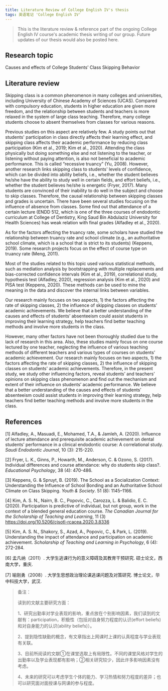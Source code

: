 ```yaml
---
title: Literature Review of College English IV's thesis
tags: 英语笔记 'College English IV'
---
```


> This is the literature review & reference part of the ongoing College English IV course's academic thesis writing of our group. Future updates of our thesis would also be posted here.

<!--more-->

## Research topic

Causes and effects of College Students’ Class Skipping Behavior

 

## Literature review

Skipping class is a common phenomenon in many colleges and universities, including University of Chinese Academy of Sciences (UCAS). Compared with compulsory education, students in higher education are given more freedom, and the relationship between students and teachers is more relaxed in the system of large class teaching. Therefore, many college students choose to absent themselves from classes for various reasons. 

Previous studies on this aspect are relatively few. A study points out that students' participation in class directly affects their learning effect, and skipping class affects their academic performance by reducing class participation (Kim et al., 2019; Kim et al., 2020). Attending the class physically but doing something else and not listening to the teacher, or listening without paying attention, is also not beneficial to academic performance. This is called “recessive truancy” (Yu, 2008). However, another research links skipping class to students' levels of confidence, which can be divided into ability beliefs, i.e., whether the student believes he/she have the ability to study well in certain fields, and effort beliefs, i.e., whether the student believes he/she is energetic (Fryer, 2017). Many students are convinced of their inability to do well in the subject and choose to skip classes. Therefore, the causal relationship between skipping classes and grades is uncertain. There have been several studies focusing on the influence of absence from classes. Some find out that attendance of a certain lecture (ENDD 512, which is one of the three courses of endodontic curriculum at College of Dentistry, King Saud Bin Abdulaziz University for Health Sciences) has weak relation with final grades (Alfadley et al., 2020). 

As for the factors affecting the truancy rate, some scholars have studied the relationship between truancy rate and school climate (e.g., an authoritative school climate, which is a school that is strict to its students) (Keppens, 2019). Some research projects focus on the effect of course type on truancy rate (Meng, 2011).

Most of the studies related to this topic used various statistical methods, such as mediation analysis by bootstrapping with multiple replacements and bias-corrected confidence intervals (Kim et al., 2019), correlational study, hypothesis test (Alfadley, 2020), regression analysis (Kim et al., 2020) and PISA test (Keppens, 2020). These methods can be used to mine the meaning in the data and discover the internal links between variables.

Our research mainly focuses on two aspects, 1) the factors affecting the rate of skipping classes, 2) the influence of skipping classes on students' academic achievements. We believe that a better understanding of the causes and effects of students’ absenteeism could assist students in improving their learning strategy, help teachers find better teaching methods and involve more students in the class.

However, many other factors have not been thoroughly studied due to the lack of research in this area. Also, these studies mainly focus on one course lectured by one teacher, neglecting the influence of various teaching methods of different teachers and various types of courses on students’ academic achievement. Our research mainly focuses on two aspects, 1) the factors affecting the rate of skipping classes, 2) the influence of skipping classes on students' academic achievements. Therefore, in the present study, we study other influencing factors, reveal students’ and teachers’ opinions on skipping class phenomenon and find out the mechanism and extent of their influence on students’ academic performance. We believe that a better understanding of the causes and effects of students’ absenteeism could assist students in improving their learning strategy, help teachers find better teaching methods and involve more students in the class.

 

## References

[1] Alfadley, A., Masuadi, E., Mohamed, T.A., & Jamleh, A. (2020). Influence of lecture attendance and prerequisite academic achievement on dental students’ performance in a clinical endodontic course: A correlational study. *Saudi Endodontic Journal*, 10 (3): 215-220.

[2] Fryer, L. K., Ginns, P., Howarth, M., Anderson, C. & Ozono, S. (2017). Individual differences and course attendance: why do students skip class?. *Educational Psychology*, 38 (4): 470-486.

[3] Keppens, G. & Spruyt, B. (2019). The School as a Socialization Context: Understanding the Influence of School Bonding and an Authoritative School Climate on Class Skipping. *Youth & Society*. 51 (8): 1145–1166.

[4] Kim, A. S. N., Nairn, B. C., Popovic, C., Carozza, L. & Balidio, E. C. (2020). Participation is predictive of individual, but not group, work in the context of a blended general education course. *The Canadian Journal for the Scholarship of Teaching and Learning*, 11 (3) https://doi.org/10.5206/cjsotl-rcacea.2020.3.8336

[5] Kim, A. S. N., Shakory, S., Azad, A., Popovic, C., & Park, L. (2019). Understanding the impact of attendance and participation on academic achievement. *Scholarship of Teaching and Learning in Psychology*, 6 (4): 272-284.

[6] 孟凡纳（2011）. 大学生逃课行为的意义障碍及其教育干预研究. 硕士论文，西南大学，重庆.

[7] 喻刚勇（2008）. 大学生思想政治理论课逃课问题及对策研究. 博士论文，华中科技大学，武汉.

 

> 备注：
>
> 读到的文献主要研究方面：
>
> 1、研究出勤率对学业表现的影响，重点放在个别影响因素，我们读到的文献有：participation，积极性（包括对自身努力程度的认识(effort beliefs)和对自身能力的认识(ability beliefs)）。
>
> 2、提到隐性缺勤的概念，有文章指出上网课时上课的认真程度与学业表现有关联。
>
> 3、目前所阅读的文献①在课堂选取上有局限性。不同的课堂风格对学生的出勤率以及学业表现都有影响；②相关研究较少，因此许多影响因素没有考虑。
>
> 4、未来的研究可以考虑学生个体的能力、学习热情和努力程度的差异；也可以研究面对面授课与网课的参与程度。